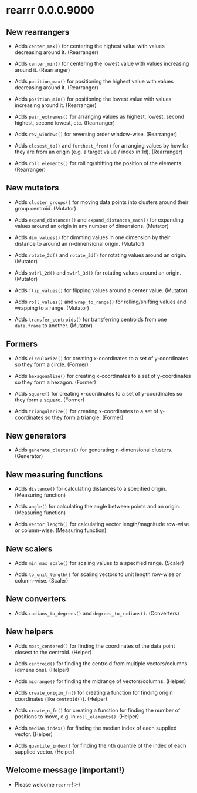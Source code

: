 
# rearrr 0.0.0.9000


## New rearrangers

* Adds `center_max()` for centering the highest value with values decreasing around it. (Rearranger)

* Adds `center_min()` for centering the lowest value with values increasing around it. (Rearranger)

* Adds `position_max()` for positioning the highest value with values decreasing around it. (Rearranger)

* Adds `position_min()` for positioning the lowest value with values increasing around it. (Rearranger)

* Adds `pair_extremes()` for arranging values as highest, lowest, second highest, second lowest, etc. (Rearranger)

* Adds `rev_windows()` for reversing order window-wise. (Rearranger)

* Adds `closest_to()` and `furthest_from()` for arranging values by how far they are from an origin (e.g. a target value / index in 1d). (Rearranger)

* Adds `roll_elements()` for rolling/shifting the position of the elements. (Rearranger)


## New mutators

* Adds `cluster_groups()` for moving data points into clusters around their group centroid. (Mutator)

* Adds `expand_distances()` and `expand_distances_each()` for expanding values around an origin in any number of dimensions. (Mutator)

* Adds `dim_values()` for dimming values in one dimension by their distance to around an n-dimensional origin. (Mutator)

* Adds `rotate_2d()` and `rotate_3d()` for rotating values around an origin. (Mutator)

* Adds `swirl_2d()` and `swirl_3d()` for rotating values around an origin. (Mutator)

* Adds `flip_values()` for flipping values around a center value. (Mutator)

* Adds `roll_values()` and `wrap_to_range()` for rolling/shifting values and wrapping to a range. (Mutator)

* Adds `transfer_centroids()` for transferring centroids from one `data.frame` to another. (Mutator)


## Formers

* Adds `circularize()` for creating x-coordinates to a set of y-coordinates so they form a circle. (Former)

* Adds `hexagonalize()` for creating x-coordinates to a set of y-coordinates so they form a hexagon. (Former)

* Adds `square()` for creating x-coordinates to a set of y-coordinates so they form a square. (Former)

* Adds `triangularize()` for creating x-coordinates to a set of y-coordinates so they form a triangle. (Former)


## New generators

* Adds `generate_clusters()` for generating n-dimensional clusters. (Generator)


## New measuring functions

* Adds `distance()` for calculating distances to a specified origin. (Measuring function)

* Adds `angle()` for calculating the angle between points and an origin. (Measuring function)

* Adds `vector_length()` for calculating vector length/magnitude row-wise or column-wise. (Measuring function)


## New scalers

* Adds `min_max_scale()` for scaling values to a specified range. (Scaler)

* Adds `to_unit_length()` for scaling vectors to unit length row-wise or column-wise. (Scaler)


## New converters

* Adds `radians_to_degrees()` and `degrees_to_radians()`. (Converters)


## New helpers

* Adds `most_centered()` for finding the coordinates of the data point closest to the centroid. (Helper)

* Adds `centroid()` for finding the centroid from multiple vectors/columns (dimensions). (Helper)

* Adds `midrange()` for finding the midrange of vectors/columns. (Helper)

* Adds `create_origin_fn()` for creating a function for finding origin coordinates (like `centroid()`). (Helper)

* Adds `create_n_fn()` for creating a function for finding the number of positions to move, e.g. in `roll_elements()`. (Helper)

* Adds `median_index()` for finding the median index of each supplied vector. (Helper)

* Adds `quantile_index()` for finding the *n*th quantile of the index of each supplied vector. (Helper)


## Welcome message (important!)

* Please welcome `rearrr`! :-)
